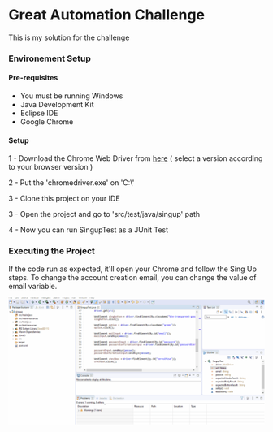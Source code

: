 # Great Automation Challenge

This is my solution for the challenge

### Environement Setup

#### Pre-requisites

- You must be running Windows
- Java Development Kit
- Eclipse IDE
- Google Chrome 


#### Setup

1 - Download the Chrome Web Driver from [here](https://chromedriver.chromium.org/downloads) (
select a version according to your browser version )

2 - Put the 'chromedriver.exe' on 'C:\\'

3 - Clone this project on your IDE

3 - Open the project and go to 'src/test/java/singup' path

4 - Now you can run SingupTest as a JUnit Test

### Executing the Project

If the code run as expected, it'll open your Chrome and follow the Sing Up steps. To change the account creation email, you can change the value of email variable.

![Executing](/executing.gif)